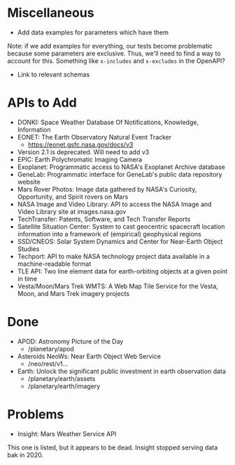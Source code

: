 # Miscellaneous

* Add data examples for parameters which have them

Note: if we add examples for everything, our tests become problematic because
some parameters are exclusive. Thus, we'll need to find a way to account for
this. Something like `x-includes` and `x-excludes` in the OpenAPI?

* Link to relevant schemas

# APIs to Add

* DONKI: Space Weather Database Of Notifications, Knowledge, Information
* EONET: The Earth Observatory Natural Event Tracker
    *	https://eonet.gsfc.nasa.gov/docs/v3
* 	Version 2.1 is deprecated. Will need to add v3
* EPIC: Earth Polychromatic Imaging Camera
* Exoplanet: Programmatic access to NASA's Exoplanet Archive database
* GeneLab: Programmatic interface for GeneLab's public data repository website
* Mars Rover Photos: Image data gathered by NASA's Curiosity, Opportunity, and Spirit rovers on Mars
* NASA Image and Video Library: API to access the NASA Image and Video Library site at images.nasa.gov
* TechTransfer: Patents, Software, and Tech Transfer Reports
* Satellite Situation Center: System to cast geocentric spacecraft location information into a framework of (empirical) geophysical regions
* SSD/CNEOS: Solar System Dynamics and Center for Near-Earth Object Studies
* Techport: API to make NASA technology project data available in a machine-readable format
* TLE API: Two line element data for earth-orbiting objects at a given point in time
* Vesta/Moon/Mars Trek WMTS: A Web Map Tile Service for the Vesta, Moon, and Mars Trek imagery projects

# Done

* APOD: Astronomy Picture of the Day
	* /planetary/apod
* Asteroids NeoWs: Near Earth Object Web Service
	* /neo/rest/v1...
* Earth: Unlock the significant public investment in earth observation data
	* /planetary/earth/assets
	* /planetary/earth/imagery

# Problems

* Insight: Mars Weather Service API

This one is listed, but it appears to be dead. Insight stopped serving data
bak in 2020.
